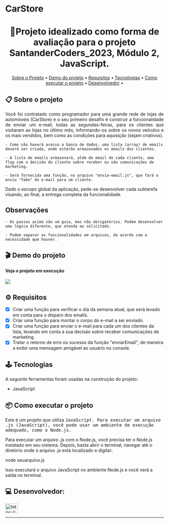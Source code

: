 # CarStore

<h1 align="center">📝Projeto idealizado como forma de avaliação para o projeto SantanderCoders_2023, Módulo 2, JavaScript. </h1>

<p align="center">
 <a href="#-sobre-o-projeto">Sobre o Projeto</a> •
 <a href="#-demo-do-projeto">Demo do projeto</a> •
 <a href="#-requisitos">Requisitos</a> • 
 <a href="#-tecnologias">Tecnologias</a> • 
 <a href="#-como-executar-o-projeto">Como executar o projeto</a> • 
 <a href="#-desenvolvedora">Desenvolvedor</a> • 
</p>

## 📋 Sobre o projeto

<p align="justify">
    Você foi contratado como programador para uma grande rede de lojas de automóveis (CarStore) e o seu primeiro desafio é construir a funcionalidade de enviar um e-mail, todas as segundas-feiras, para os clientes que visitaram as lojas no último mês, informando-os sobre os novos veículos e os mais vendidos, bem como as condições para aquisição (sejam criativos).

    - Como não haverá acesso a banco de dados, uma lista (array) de emails deverá ser criada, onde estarão armazenados os emails dos clientes.

    - A lista de emails armazenará, além do email de cada cliente, uma flag com a decisão do cliente sobre receber ou não comunicações de marketing.

    - Será fornecida uma função, no arquivo "envia-email.js", que fará o envio "fake" do e-mail para um cliente.

Dado o escopo global da aplicação, pede-se desenvolver cada subtarefa visando, ao final, a entrega completa da funcionalidade.

## Observações

    - Os passos acima são um guia, mas não obrigatórios. Podem desenvolver uma lógica diferente, que atenda ao solicitado.

    - Podem separar as funcionalidades em arquivos, de acordo com a necessidade que houver.
</p>

## 🎬 Demo do projeto
  
#### Veja o projeto em execução 

  <a href="">
    <img src="https://img.shields.io/badge/Acessar%20Projeto%20-%20web-green">
  </a>

## ⚙ Requisitos
- [x] Criar uma função para verificar o dia da semana atual, que será levado em conta para o disparo dos emails.
- [x] Criar uma função para montar o corpo do e-mail a ser enviado.
- [x] Criar uma função para enviar o e-mail para cada um dos clientes da lista, levando em conta a sua decisão sobre receber comunicações de marketing.
- [x] Tratar o retorno de erro ou sucesso da função "enviarEmail", de maneira a exibir uma mensagem amigável ao usuário no console.

## 🕹 Tecnologias

A seguinte ferramentas foram usadas na construção do projeto:

- JavaScript
   
## 📦 Como executar o projeto

Este é um projeto que utiliza <kbd>JavaScript<kbd>. Para executar um arquivo .js (JavaScript), você pode usar um ambiente de execução adequado, como o Node.js. <br>

Para executar um arquivo .js com o Node.js, você precisa ter o Node.js instalado em seu sistema. Depois, basta abrir o terminal, navegar até o diretório onde o arquivo .js está localizado e digitar:

node seuarquivo.js

Isso executará o arquivo JavaScript no ambiente Node.js e você verá a saída no terminal.


## 💻 Desenvolvedor:

<p align="left">
<a href="https://www.linkedin.com/in/lucaspenals/" target="blank"><img align="center" src="https://raw.githubusercontent.com/rahuldkjain/github-profile-readme-generator/master/src/images/icons/Social/linked-in-alt.svg" alt="https://www.linkedin.com/in/lucaspenals/" height="30" width="40" /></a>
</p>


---

